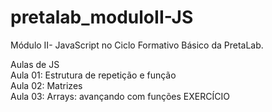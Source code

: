 # pretalab_moduloII-JS
Módulo II- JavaScript no Ciclo Formativo Básico da PretaLab.

Aulas de JS <br>
Aula 01: Estrutura de repetição e função <br>
Aula 02: Matrizes <br>
Aula 03: Arrays: avançando com funções EXERCÍCIO
